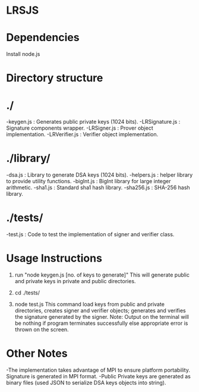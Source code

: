 LRSJS
=========
Dependencies
=========
Install node.js

Directory structure
===========
./
=====
-keygen.js		: Generates public private keys (1024 bits).
-LRSignature.js	: Signature components wrapper.
-LRSigner.js		: Prover object implementation.
-LRVerifier.js		: Verifier object implementation.

./library/
=====
-dsa.js			: Library to generate DSA keys (1024 bits).
-helpers.js		: helper library to provide utility functions.
-bigInt.js			: BigInt library for large integer arithmetic.
-sha1.js			: Standard sha1 hash library.
-sha256.js		: SHA-256 hash library.

./tests/
=====
-test.js			: Code to test the implementation of signer and verifier class.

Usage Instructions
==========
1. run "node keygen.js [no. of keys to generate]"
    This will generate public and private keys in private and public directories.

2. cd ./tests/

3. node test.js 
    This command load keys from public and private directories, creates signer and verifier
    objects; generates and verifies the signature generated by the signer.
    Note: Output on the terminal will be nothing if program terminates successfully else
    appropriate error is thrown on the screen.
 
Other Notes
======
-The implementation takes advantage of MPI to ensure platform portability. Signature is
 generated in MPI format.
-Public Private keys are generated as binary files (used JSON to serialize DSA keys objects
 into string).
